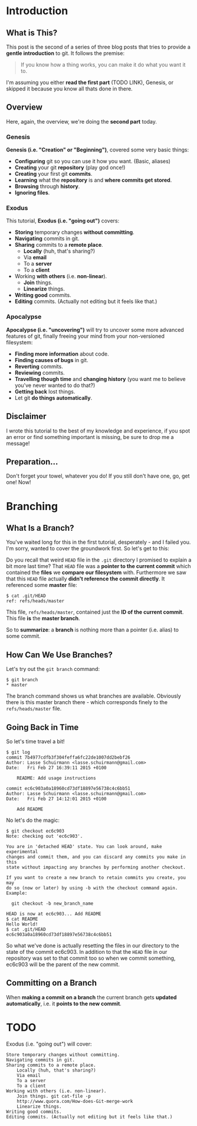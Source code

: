 # Introduction

## What is This?

This post is the second of a series of three blog posts that tries to provide a **gentle introduction** to git. It follows the premise:

> If you know how a thing works, you can make it do what you want it to.

I'm assuming you either **read the first part** (TODO LINK), Genesis, or skipped it because you know all thats done in there.

## Overview

Here, again, the overview, we're doing the **second part** today.

### Genesis

**Genesis (i.e. "Creation" or "Beginning")**, covered some very basic things:

 * **Configuring** git so you can use it how you want. (Basic, aliases)
 * **Creating** your git **repository** (play god once!)
 * **Creating** your first git **commits**.
 * **Learning** what the **repository** is and **where commits get stored**.
 * **Browsing** through **history**.
 * **Ignoring files**.

### Exodus

This tutorial, **Exodus (i.e. "going out")** covers:

 * **Storing** temporary changes **without committing**.
 * **Navigating** commits in git.
 * **Sharing** commits to a **remote place**.
   * **Locally** (huh, that's sharing?)
   * Via **email**
   * To a **server**
   * To a **client**
 * Working **with others** (i.e. **non-linear**).
   * **Join** things.
   * **Linearize** things.
 * **Writing good** commits.
 * **Editing** commits. (Actually not editing but it feels like that.)

### Apocalypse

**Apocalypse (i.e. "uncovering")** will try to uncover some more advanced features of git, finally freeing your mind from your non-versioned filesystem:

 * **Finding more information** about code.
 * **Finding causes of bugs** in git.
 * **Reverting** commits.
 * **Reviewing** commits.
 * **Travelling though time** and **changing history** (you want me to believe you've never wanted to do that?)
 * **Getting back** lost things.
 * Let git **do things automatically**.

## Disclaimer

I wrote this tutorial to the best of my knowledge and experience, if you spot an error or find something important is missing, be sure to drop me a message!

## Preparation...

Don't forget your towel, whatever you do! If you still don't have one, go, get one! Now!

# Branching

## What Is a Branch?

You've waited long for this in the first tutorial, desperately - and I failed you. I'm sorry, wanted to cover the groundwork first. So let's get to this:

Do you recall that weird `HEAD` file in the `.git` directory I promised to explain a bit more last time? That `HEAD` file was a **pointer to the current commit** which contained the **files** we **compare our filesystem** with. Furthermore we saw that this `HEAD` file actually **didn't reference the commit directly**. It referenced some **master** file:

```
$ cat .git/HEAD 
ref: refs/heads/master
```

This file, `refs/heads/master`, contained just the **ID of the current commit**. This file **is** the **master branch**.

So to **summarize**: a **branch** is nothing more than a pointer (i.e. alias) to some commit.

## How Can We Use Branches?

Let's try out the `git branch` command:

```
$ git branch
* master
```

The branch command shows us what branches are available. Obviously there is this master branch there - which corresponds finely to the `refs/heads/master` file.

## Going Back in Time

So let's time travel a bit!

```
$ git log
commit 7b4977cdfb3f304feffa6fc22de1007dd2bebf26
Author: Lasse Schuirmann <lasse.schuirmann@gmail.com>
Date:   Fri Feb 27 16:39:11 2015 +0100

    README: Add usage instructions

commit ec6c903a0a18960cd73df18897e56738c4c6bb51
Author: Lasse Schuirmann <lasse.schuirmann@gmail.com>
Date:   Fri Feb 27 14:12:01 2015 +0100

    Add README
```

No let's do the magic:

```
$ git checkout ec6c903
Note: checking out 'ec6c903'.

You are in 'detached HEAD' state. You can look around, make experimental
changes and commit them, and you can discard any commits you make in this
state without impacting any branches by performing another checkout.

If you want to create a new branch to retain commits you create, you may
do so (now or later) by using -b with the checkout command again. Example:

  git checkout -b new_branch_name

HEAD is now at ec6c903... Add README
$ cat README
Hello World!
$ cat .git/HEAD
ec6c903a0a18960cd73df18897e56738c4c6bb51
```

So what we've done is actually resetting the files in our directory to the state of the commit ec6c903. In addition to that the `HEAD` file in our repository was set to that commit too so when we commit something, ec6c903 will be the parent of the new commit.

## Committing on a Branch

When **making a commit on a branch** the current branch gets **updated automatically**, i.e. it **points to the new commit**.

# TODO

Exodus (i.e. "going out") will cover:

    Store temporary changes without committing.
    Navigating commits in git.
    Sharing commits to a remote place.
        Locally (huh, that's sharing?)
        Via email
        To a server
        To a client
    Working with others (i.e. non-linear).
        Join things. git cat-file -p
        http://www.quora.com/How-does-Git-merge-work
        Linearize things.
    Writing good commits.
    Editing commits. (Actually not editing but it feels like that.)

